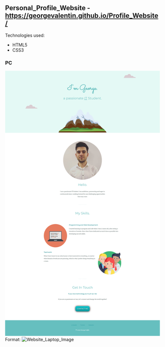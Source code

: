 ## Personal_Profile_Website - https://georgevalentin.github.io/Profile_Website/

Technologies used: 
- HTML5
- CSS3

### PC
![GitHub Logo](/Website_Screenshots/PC/Laptop_ScreenShot.png)
Format: ![Website_Laptop_Image](url)
